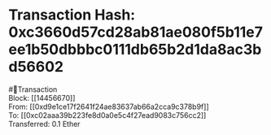 
Transaction Hash: 0xc3660d57cd28ab81ae080f5b11e7ee1b50dbbbc0111db65b2d1da8ac3bd56602
====================================================================================
  
#💸Transaction  
Block: [[14456670]]  
From: [[0xd9e1ce17f2641f24ae83637ab66a2cca9c378b9f]]  
To: [[0xc02aaa39b223fe8d0a0e5c4f27ead9083c756cc2]]  
Transferred: 0.1 Ether